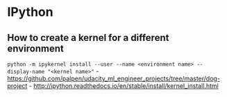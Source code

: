 # IPython

## How to create a kernel for a different environment
`python -m ipykernel install --user --name <environment name> --display-name "<kernel name>"`
    - https://github.com/palpen/udacity_ml_engineer_projects/tree/master/dog-project
    - http://ipython.readthedocs.io/en/stable/install/kernel_install.html

